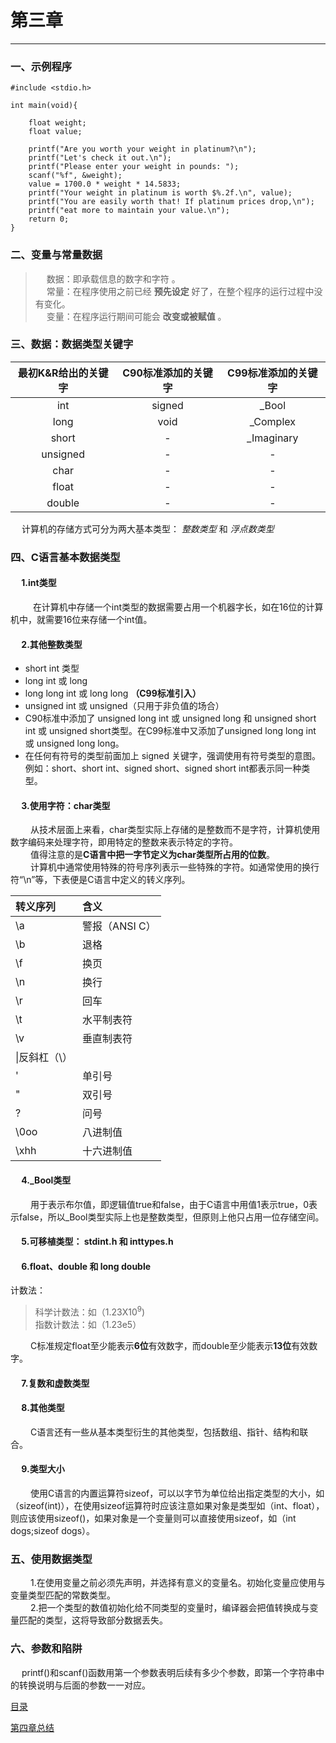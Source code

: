 # 第三章 #
***
### 一、示例程序 ###
	

	#include <stdio.h>

	int main(void){
		
		float weight;
		float value;
		
		printf("Are you worth your weight in platinum?\n");
		printf("Let's check it out.\n");
		printf("Please enter your weight in pounds: ");
		scanf("%f", &weight);
		value = 1700.0 * weight * 14.5833;
		printf("Your weight in platinum is worth $%.2f.\n", value);
		printf("You are easily worth that! If platinum prices drop,\n");
		printf("eat more to maintain your value.\n");
		return 0;
	}

### 二、变量与常量数据 ###


> &emsp; 数据：即承载信息的数字和字符  。  
&emsp; 常量：在程序使用之前已经 **预先设定** 好了，在整个程序的运行过程中没有变化。  
&emsp; 变量：在程序运行期间可能会 **改变或被赋值** 。  


### 三、数据：数据类型关键字 ###

|最初K&R给出的关键字|C90标准添加的关键字|C99标准添加的关键字|
|:----:|:-----:|:-----:|
|int|signed|_Bool|
|long|void|_Complex|
|short|-|_Imaginary|
|unsigned|-|-|
|char|-|-|
|float|-|-|
|double|-|-|

&emsp; 计算机的存储方式可分为两大基本类型： *整数类型* 和 *浮点数类型*

### 四、C语言基本数据类型 ###
####  &emsp; 1.int类型  ####
&emsp; &emsp; 在计算机中存储一个int类型的数据需要占用一个机器字长，如在16位的计算机中，就需要16位来存储一个int值。  

#### &emsp; 2.其他整数类型 ####
> 
- short int 类型
- long int 或 long
- long long int 或 long long **（C99标准引入）**
- unsigned int 或 unsigned（只用于非负值的场合）
- C90标准中添加了 unsigned long int 或 unsigned long 和 unsigned short int 或 unsigned short类型。在C99标准中又添加了unsigned long long int 或 unsigned long long。
- 在任何有符号的类型前面加上 signed 关键字，强调使用有符号类型的意图。例如：short、short int、signed short、signed short int都表示同一种类型。

#### &emsp; 3.使用字符：char类型 ####

&emsp;&emsp; 从技术层面上来看，char类型实际上存储的是整数而不是字符，计算机使用数字编码来处理字符，即用特定的整数来表示特定的字符。  
&emsp;&emsp; 值得注意的是**C语言中把一字节定义为char类型所占用的位数**。  
&emsp;&emsp; 计算机中通常使用特殊的符号序列表示一些特殊的字符。如通常使用的换行符“\n”等，下表便是C语言中定义的转义序列。    

|转义序列|含义|
|:----|:-----|
|\a|警报（ANSI C）|
|\b|退格|
|\f|换页|
|\n|换行|
|\r|回车|
|\t|水平制表符|
|\v|垂直制表符|
|\\|反斜杠（\）|
|\'|单引号|
|\"|双引号|
|\?|问号|
|\0oo|八进制值|
|\xhh|十六进制值|

#### &emsp; 4._Bool类型 ####
&emsp;&emsp; 用于表示布尔值，即逻辑值true和false，由于C语言中用值1表示true，0表示false，所以_Bool类型实际上也是整数类型，但原则上他只占用一位存储空间。  

#### &emsp; 5.可移植类型： stdint.h 和 inttypes.h ####

#### &emsp; 6.float、double 和 long double ####

计数法：
> 科学计数法：如（1.23X10<sup>9</sup>)   
> 指数计数法：如（1.23e5）

&emsp;&emsp; C标准规定float至少能表示**6位**有效数字，而double至少能表示**13位**有效数字。

#### &emsp; 7.复数和虚数类型 ####

#### &emsp; 8.其他类型 ####

&emsp;&emsp; C语言还有一些从基本类型衍生的其他类型，包括数组、指针、结构和联合。  

#### &emsp; 9.类型大小 ####

&emsp;&emsp; 使用C语言的内置运算符sizeof，可以以字节为单位给出指定类型的大小，如（sizeof(int)），在使用sizeof运算符时应该注意如果对象是类型如（int、float），则应该使用sizeof()，如果对象是一个变量则可以直接使用sizeof，如（int dogs;sizeof dogs）。

### 五、使用数据类型 ###
&emsp;&emsp; 1.在使用变量之前必须先声明，并选择有意义的变量名。初始化变量应使用与变量类型匹配的常数类型。  
&emsp;&emsp; 2.把一个类型的数值初始化给不同类型的变量时，编译器会把值转换成与变量匹配的类型，这将导致部分数据丢失。

### 六、参数和陷阱 ###

&emsp; printf()和scanf()函数用第一个参数表明后续有多少个参数，即第一个字符串中的转换说明与后面的参数一一对应。




[目录](../README.md)

[第四章总结](../chapter4/sum4.md)
